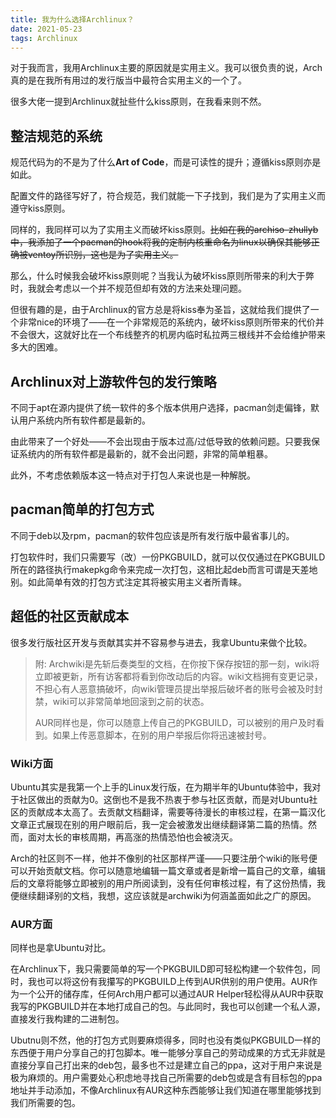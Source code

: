 ```yaml
---
title: 我为什么选择Archlinux？
date: 2021-05-23
tags: Archlinux
---
```


对于我而言，我用Archlinux主要的原因就是实用主义。我可以很负责的说，Arch真的是在我所有用过的发行版当中最符合实用主义的一个了。

很多大佬一提到Archlinux就扯些什么kiss原则，在我看来则不然。

## 整洁规范的系统

规范代码为的不是为了什么**Art of Code**，而是可读性的提升；遵循kiss原则亦是如此。

配置文件的路径写好了，符合规范，我们就能一下子找到，我们是为了实用主义而遵守kiss原则。

同样的，我同样可以为了实用主义而破坏kiss原则。~~比如在我的archiso-zhullyb中，我添加了一个pacman的hook将我的定制内核重命名为linux以确保其能够正确被ventoy所识别，这也是为了实用主义。~~

那么，什么时候我会破坏kiss原则呢？当我认为破坏kiss原则所带来的利大于弊时，我就会考虑以一个并不规范但却有效的方法来处理问题。

但很有趣的是，由于Archlinux的官方总是将kiss奉为圣旨，这就给我们提供了一个非常nice的环境了——在一个非常规范的系统内，破坏kiss原则所带来的代价并不会很大，这就好比在一个布线整齐的机房内临时私拉两三根线并不会给维护带来多大的困难。

## Archlinux对上游软件包的发行策略

不同于apt在源内提供了统一软件的多个版本供用户选择，pacman剑走偏锋，默认用户系统内所有软件都是最新的。

由此带来了一个好处——不会出现由于版本过高/过低导致的依赖问题。只要我保证系统内的所有软件都是最新的，就不会出问题，非常的简单粗暴。

此外，不考虑依赖版本这一特点对于打包人来说也是一种解脱。

## pacman简单的打包方式

不同于deb以及rpm，pacman的软件包应该是所有发行版中最省事儿的。

打包软件时，我们只需要写（改）一份PKGBUILD，就可以仅仅通过在PKGBUILD所在的路径执行makepkg命令来完成一次打包，这相比起deb而言可谓是天差地别。如此简单有效的打包方式注定其将被实用主义者所青睐。

## 超低的社区贡献成本

很多发行版社区开发与贡献其实并不容易参与进去，我拿Ubuntu来做个比较。

>  附: Archwiki是先斩后奏类型的文档，在你按下保存按钮的那一刻，wiki将立即被更新，所有访客都将看到你改动后的内容。wiki文档拥有变更记录，不担心有人恶意搞破坏，向wiki管理员提出举报后破坏者的账号会被及时封禁，wiki可以非常简单地回滚到之前的状态。
>
> AUR同样也是，你可以随意上传自己的PKGBUILD，可以被别的用户及时看到。如果上传恶意脚本，在别的用户举报后你将迅速被封号。

### Wiki方面

Ubuntu其实是我第一个上手的Linux发行版，在为期半年的Ubuntu体验中，我对于社区做出的贡献为0。这倒也不是我不热衷于参与社区贡献，而是对Ubuntu社区的贡献成本太高了。去贡献文档翻译，需要等待漫长的审核过程，在第一篇汉化文章正式展现在别的用户眼前后，我一定会被激发出继续翻译第二篇的热情。然而，面对太长的审核周期，再高涨的热情恐怕也会被浇灭。

Arch的社区则不一样，他并不像别的社区那样严谨——只要注册个wiki的账号便可以开始贡献文档。你可以随意地编辑一篇文章或者是新增一篇自己的文章，编辑后的文章将能够立即被别的用户所阅读到，没有任何审核过程，有了这份热情，我便继续翻译别的文档，我想，这应该就是archwiki为何涵盖面如此之广的原因。

### AUR方面

同样也是拿Ubuntu对比。

在Archlinux下，我只需要简单的写一个PKGBUILD即可轻松构建一个软件包，同时，我也可以将这份有我攥写的PKGBUILD上传到AUR供别的用户使用。AUR作为一个公开的储存库，任何Arch用户都可以通过AUR Helper轻松得从AUR中获取我写的PKGBUILD并在本地打成自己的包。与此同时，我也可以创建一个私人源，直接发行我构建的二进制包。

Ubutnu则不然，他的打包方式则要麻烦得多，同时也没有类似PKGBUILD一样的东西便于用户分享自己的打包脚本。唯一能够分享自己的劳动成果的方式无非就是直接分享自己打出来的deb包，最多也不过是建立自己的ppa，这对于用户来说是极为麻烦的。用户需要处心积虑地寻找自己所需要的deb包或是含有目标包的ppa地址并手动添加，不像Archlinux有AUR这种东西能够让我们知道在哪里能够找到我们所需要的包。
